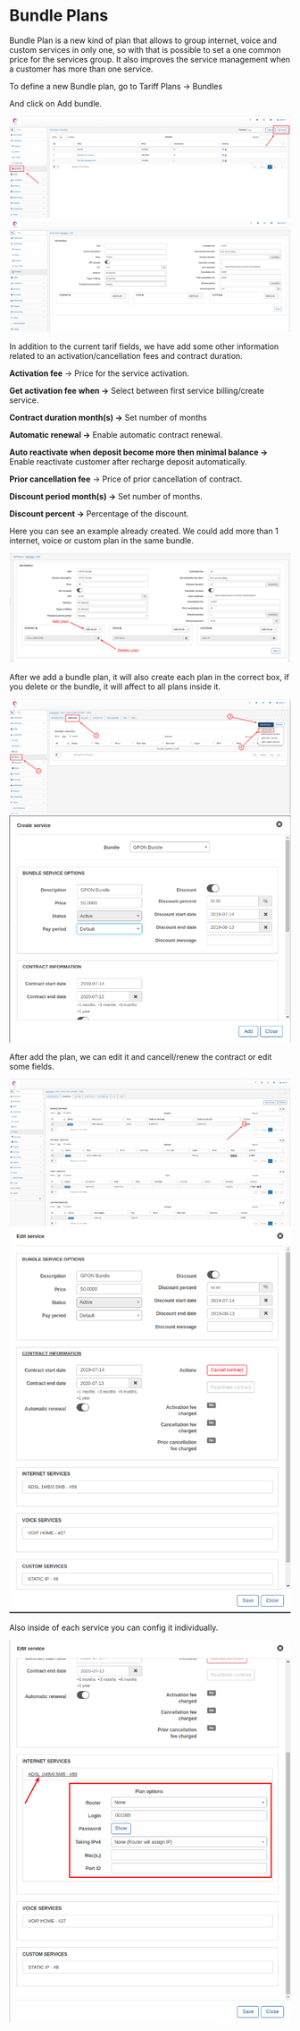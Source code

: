 Bundle Plans
============

Bundle Plan is a new kind of plan that allows to group internet, voice and custom services in only one, so with that is possible to set a one common price for the services group. It also improves the service management when a customer has more than one service.

To define a new Bundle plan, go to Tariff Plans → Bundles

And click on Add bundle.

![bundle1.png](bundle1.png)
![bundle2.png](bundle2.png)

In addition to the current tarif fields, we have add some other information related to an activation/cancellation fees and contract duration.

**Activation fee** → Price for the service activation.

**Get activation fee when →** Select between first service billing/create service.

**Contract duration</label> month(s) →** Set number of months

**Automatic renewal →** Enable automatic contract renewal.

**Auto reactivate when deposit become more then minimal balance →** Enable reactivate customer after recharge deposit automatically.

**Prior cancellation fee** → Price of prior cancellation of contract.

**Discount period month(s) →** Set number of months.

**Discount percent →** Percentage of the discount.

Here you can see an example already created. We could add more than 1 internet, voice or custom plan in the same bundle.

![bundle3.png](bundle3.png)

After we add a bundle plan, it will also create each plan in the correct box, if you delete or the bundle, it will affect to all plans inside it.

![bundle4.png](bundle4.png)
![bundle5.png](bundle5.png)

After add the plan, we can edit it and cancell/renew the contract or edit some fields.

![bundle6.png](bundle6.png)
![bundle7.png](bundle7.png)

Also inside of each service you can config it individually.

![bundle8.png](bundle8.png)